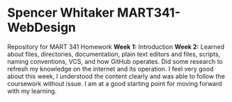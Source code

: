 # Spencer Whitaker MART341-WebDesign
Repository for MART 341 Homework
**Week 1:** Introduction
**Week 2:** Learned about files, directories, documentation, plain text editors and files, scripts, naming conventions, VCS, and how GitHub operates. Did some research to refresh my knowledge on the internet and its operation. I feel very good about this week, I understood the content clearly and was able to follow the coursework without issue. I am at a good starting point for moving forward with my learning.
